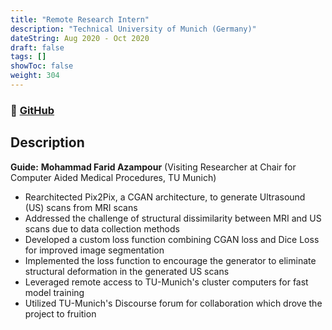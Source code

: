 ```yaml
---
title: "Remote Research Intern"
description: "Technical University of Munich (Germany)"
dateString: Aug 2020 - Oct 2020
draft: false
tags: []
showToc: false
weight: 304
--- 
```

### 🔗 [GitHub](https://github.com/arkalim/pytorch-CycleGAN-and-pix2pix/tree/3D_Seg)

## Description
**Guide:** **Mohammad Farid Azampour** (Visiting Researcher at Chair for Computer Aided Medical Procedures, TU Munich)

- Rearchitected Pix2Pix, a CGAN architecture, to generate Ultrasound (US) scans from MRI scans
- Addressed the challenge of structural dissimilarity between MRI and US scans due to data collection methods
- Developed a custom loss function combining CGAN loss and Dice Loss for improved image segmentation
- Implemented the loss function to encourage the generator to eliminate structural deformation in the generated US scans
- Leveraged remote access to TU-Munich's cluster computers for fast model training
- Utilized TU-Munich's Discourse forum for collaboration which drove the project to fruition